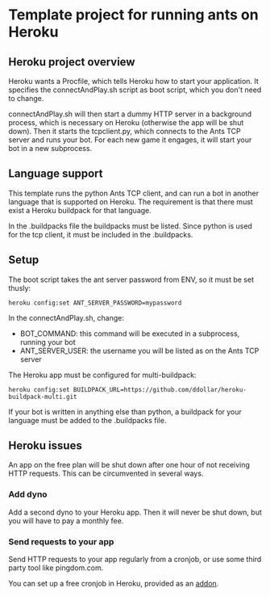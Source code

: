 Template project for running ants on Heroku
===========================================

Heroku project overview
-----------------------
Heroku wants a Procfile, which tells Heroku how to start your application. It specifies the connectAndPlay.sh script as boot script, which you don't need to change.

connectAndPlay.sh will then start a dummy HTTP server in a background process, which is necessary on Heroku (otherwise the app will be shut down). Then it starts the tcpclient.py, which connects to the Ants TCP server and runs your bot. For each new game it engages, it will start your bot in a new subprocess.


Language support
----------------
This template runs the python Ants TCP client, and can run a bot in another language that is supported on Heroku. The requirement is that there must exist a Heroku buildpack for that language.

In the .buildpacks file the buildpacks must be listed. Since python is used for the tcp client, it must be included in the .buildpacks.



Setup
-----
The boot script takes the ant server password from ENV, so it must be set thusly:

    heroku config:set ANT_SERVER_PASSWORD=mypassword

In the connectAndPlay.sh, change:

 * BOT_COMMAND: this command will be executed in a subprocess, running your bot
 * ANT_SERVER_USER: the username you will be listed as on the Ants TCP server


The Heroku app must be configured for multi-buildpack:

    heroku config:set BUILDPACK_URL=https://github.com/ddollar/heroku-buildpack-multi.git

If your bot is written in anything else than python, a buildpack for your language must be added to the .buildpacks file.


Heroku issues
-------------
An app on the free plan will be shut down after one hour of not receiving HTTP requests. This can be circumvented in several ways.

### Add dyno
Add a second dyno to your Heroku app. Then it will never be shut down, but you will have to pay a monthly fee.

### Send requests to your app
Send HTTP requests to your app regularly from a cronjob, or use some third party tool like pingdom.com.

You can set up a free cronjob in Heroku, provided as an [addon](https://addons.heroku.com/catalog/schedule://addons.heroku.com/catalog/scheduler).


